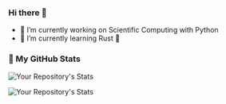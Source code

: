### Hi there 👋

- 🔭 I’m currently working on Scientific Computing with Python
- 🌱 I’m currently learning Rust 🦀

### 🌟 My GitHub Stats
![Your Repository's Stats](https://github-readme-stats.vercel.app/api?username=keviinx&show_icons=true)

![Your Repository's Stats](https://github-readme-stats.vercel.app/api/top-langs/?username=keviinx&theme=blue-green)

<!--
**keviinx/keviinx** is a ✨ _special_ ✨ repository because its `README.md` (this file) appears on your GitHub profile.

Here are some ideas to get you started:

- 🔭 I’m currently working on ...
- 🌱 I’m currently learning ...
- 👯 I’m looking to collaborate on ...
- 🤔 I’m looking for help with ...
- 💬 Ask me about ...
- 📫 How to reach me: ...
- 😄 Pronouns: ...
- ⚡ Fun fact: ...
-->
